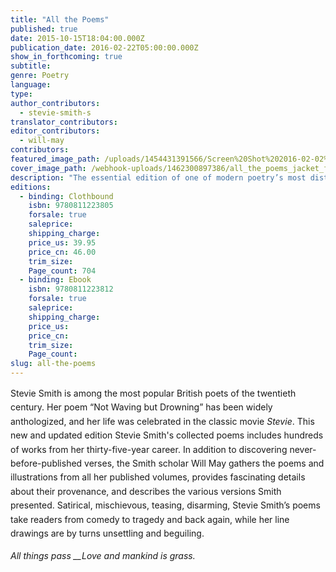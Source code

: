 ```yaml
---
title: "All the Poems"
published: true
date: 2015-10-15T18:04:00.000Z
publication_date: 2016-02-22T05:00:00.000Z
show_in_forthcoming: true
subtitle:
genre: Poetry
language:
type:
author_contributors:
  - stevie-smith-s
translator_contributors:
editor_contributors:
  - will-may
contributors:
featured_image_path: /uploads/1454431391566/Screen%20Shot%202016-02-02%20at%2011.42.46%20AM.png
cover_image_path: /webhook-uploads/1462300897386/all_the_poems_jacket_final.jpg
description: "The essential edition of one of modern poetry’s most distinctive voices. "
editions:
  - binding: Clothbound
    isbn: 9780811223805
    forsale: true
    saleprice:
    shipping_charge:
    price_us: 39.95
    price_cn: 46.00
    trim_size:
    Page_count: 704
  - binding: Ebook
    isbn: 9780811223812
    forsale: true
    saleprice:
    shipping_charge:
    price_us:
    price_cn:
    trim_size:
    Page_count:
slug: all-the-poems
---
```


<span style="line-height:1.6">Stevie Smith is among the most popular British poets of the twentieth century. Her poem “Not Waving but Drowning” has been widely anthologized, and her life was celebrated in the classic movie _Stevie_. This new and updated edition Stevie Smith's collected poems includes hundreds of works from her thirty-five-year career. In addition to discovering never-before-published verses, the Smith scholar Will May gathers the poems and illustrations from all her published volumes, provides fascinating details about their provenance, and describes the various versions Smith presented. Satirical, mischievous, teasing, disarming, Stevie Smith’s poems take readers from comedy to tragedy and back again, while her line drawings are by turns unsettling and beguiling.</span>

_<span style="line-height:1.6">All things pass
</span>__<span style="line-height:1.6">Love and mankind is grass.</span>_<span></span>

